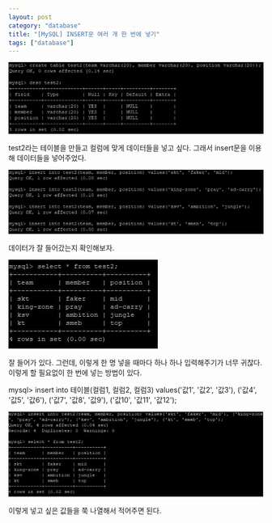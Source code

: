 ```yaml
---
layout: post
category: "database"
title: "[MySQL] INSERT문 여러 개 한 번에 넣기"
tags: ["database"]
---
```

<img src="https://github.com/P00HP00H/P00HP00H.github.io/blob/master/img/insert/1.JPG?raw=true" width="750px"><br>

test2라는 테이블을 만들고 컬럼에 맞게 데이터들을 넣고 싶다. 그래서 insert문을 이용해 데이터들을 넣어주었다.

<img src="https://github.com/P00HP00H/P00HP00H.github.io/blob/master/img/insert/2.JPG?raw=true" width="750px"><br>

데이터가 잘 들어갔는지 확인해보자.

![각입력값](https://github.com/P00HP00H/P00HP00H.github.io/blob/master/img/insert/3.JPG?raw=true)<br>

잘 들어가 있다. 그런데, 이렇게 한 명 넣을 때마다 하나 하나 입력해주기가 너무 귀찮다. 이렇게 할 필요없이 한 번에 넣는 방법이 있다.

mysql> insert into 테이블(컬럼1, 컬럼2, 컬럼3) values('값1', '값2', '값3'), ('값4', '값5', '값6'), ('값7', '값8', '값9'), ('값10', '값11', '값12');

<img src="https://github.com/P00HP00H/P00HP00H.github.io/blob/master/img/insert/4.JPG?raw=true" width="750px"><br>

이렇게 넣고 싶은 값들을 쭉 나열해서 적어주면 된다.
